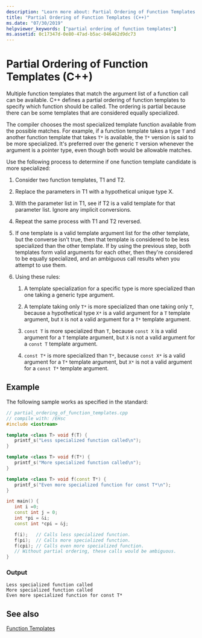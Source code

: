 ```yaml
---
description: "Learn more about: Partial Ordering of Function Templates (C++)"
title: "Partial Ordering of Function Templates (C++)"
ms.date: "07/30/2019"
helpviewer_keywords: ["partial ordering of function templates"]
ms.assetid: 0c17347d-0e80-47ad-b5ac-046462d9dc73
---
```

# Partial Ordering of Function Templates (C++)

Multiple function templates that match the argument list of a function call can be available. C++ defines a partial ordering of function templates to specify which function should be called. The ordering is partial because there can be some templates that are considered equally specialized.

The compiler chooses the most specialized template function available from the possible matches. For example, if a function template takes a type `T` and another function template that takes `T*` is available, the `T*` version is said to be more specialized. It's preferred over the generic `T` version whenever the argument is a pointer type, even though both would be allowable matches.

Use the following process to determine if one function template candidate is more specialized:

1. Consider two function templates, T1 and T2.

1. Replace the parameters in T1 with a hypothetical unique type X.

1. With the parameter list in T1, see if T2 is a valid template for that parameter list. Ignore any implicit conversions.

1. Repeat the same process with T1 and T2 reversed.

1. If one template is a valid template argument list for the other template, but the converse isn't true, then that template is considered to be less specialized than the other template. If by using the previous step, both templates form valid arguments for each other, then they're considered to be equally specialized, and an ambiguous call results when you attempt to use them.

1. Using these rules:

   1. A template specialization for a specific type is more specialized than one taking a generic type argument.

   1. A template taking only `T*` is more specialized than one taking only `T`, because a hypothetical type `X*` is a valid argument for a `T` template argument, but `X` is not a valid argument for a `T*` template argument.

   1. `const T` is more specialized than `T`, because `const X` is a valid argument for a `T` template argument, but `X` is not a valid argument for a `const T` template argument.

   1. `const T*` is more specialized than `T*`, because `const X*` is a valid argument for a `T*` template argument, but `X*` is not a valid argument for a `const T*` template argument.

## Example

The following sample works as specified in the standard:

```cpp
// partial_ordering_of_function_templates.cpp
// compile with: /EHsc
#include <iostream>

template <class T> void f(T) {
   printf_s("Less specialized function called\n");
}

template <class T> void f(T*) {
   printf_s("More specialized function called\n");
}

template <class T> void f(const T*) {
   printf_s("Even more specialized function for const T*\n");
}

int main() {
   int i =0;
   const int j = 0;
   int *pi = &i;
   const int *cpi = &j;

   f(i);   // Calls less specialized function.
   f(pi);  // Calls more specialized function.
   f(cpi); // Calls even more specialized function.
   // Without partial ordering, these calls would be ambiguous.
}
```

### Output

```Output
Less specialized function called
More specialized function called
Even more specialized function for const T*
```

## See also

[Function Templates](../cpp/function-templates.md)
